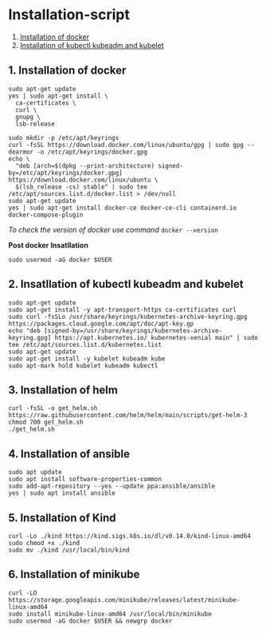 # Installation-script 
1. [Installation of docker](https://github.com/Meghakoranga/installation-script/tree/master#1-installation-of-docker)
1. [Installation of  kubectl kubeadm and kubelet]( https://github.com/Meghakoranga/installation-script/edit/master/README.md#2-insatllation-of-kubectl-kubeadm-and-kubelet)
## 1. Installation of docker
  ```
  sudo apt-get update
  yes | sudo apt-get install \
    ca-certificates \
    curl \ 
    gnupg \
    lsb-release
 ```
 ```
sudo mkdir -p /etc/apt/keyrings
curl -fsSL https://download.docker.com/linux/ubuntu/gpg | sudo gpg --dearmor -o /etc/apt/keyrings/docker.gpg
echo \
   "deb [arch=$(dpkg --print-architecture) signed-by=/etc/apt/keyrings/docker.gpg] https://download.docker.com/linux/ubuntu \
   $(lsb_release -cs) stable" | sudo tee /etc/apt/sources.list.d/docker.list > /dev/null
sudo apt-get update
yes | sudo apt-get install docker-ce docker-ce-cli containerd.io docker-compose-plugin
 ```
 *To check the version of docker use command*
 ```docker --version```
 
 **Post docker Insatllation**
 
 ```sudo usermod -aG docker $USER```
 ## 2. Insatllation of kubectl kubeadm and kubelet
 ```
sudo apt-get update
sudo apt-get install -y apt-transport-https ca-certificates curl
sudo curl -fsSLo /usr/share/keyrings/kubernetes-archive-keyring.gpg https://packages.cloud.google.com/apt/doc/apt-key.gp
echo "deb [signed-by=/usr/share/keyrings/kubernetes-archive-keyring.gpg] https://apt.kubernetes.io/ kubernetes-xenial main" | sudo tee /etc/apt/sources.list.d/kubernetes.list
sudo apt-get update
sudo apt-get install -y kubelet kubeadm kube
sudo apt-mark hold kubelet kubeadm kubectl
 ```
 ## 3. Installation of helm
 ```
 curl -fsSL -o get_helm.sh https://raw.githubusercontent.com/helm/helm/main/scripts/get-helm-3
 chmod 700 get_helm.sh
 ./get_helm.sh
 ```
 ## 4. Installation of ansible
```
sudo apt update
sudo apt install software-properties-common
sudo add-apt-repository --yes --update ppa:ansible/ansible
yes | sudo apt install ansible
```
## 5. Installation of Kind
```
curl -Lo ./kind https://kind.sigs.k8s.io/dl/v0.14.0/kind-linux-amd64
sudo chmod +x ./kind
sudo mv ./kind /usr/local/bin/kind
```
## 6. Installation of minikube
```
curl -LO https://storage.googleapis.com/minikube/releases/latest/minikube-linux-amd64
sudo install minikube-linux-amd64 /usr/local/bin/minikube
sudo usermod -aG docker $USER && newgrp docker
```
